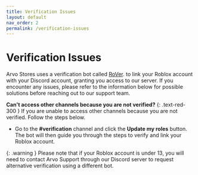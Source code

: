 ```yaml
---
title: Verification Issues
layout: default
nav_order: 2
permalink: /verification-issues
---
```


# Verification Issues
Arvo Stores uses a verification bot called [RoVer](https://rover.link). to link your Roblox account with your Discord account, granting you access to our server. If you encounter any issues, please refer to the information below for possible solutions before reaching out to our support team.

**Can't access other channels because you are not verified?** {: .text-red-300 }
If you are unable to access other channels because you are not verified. Follow the steps below. 
* Go to the **#verification** channel and click the **Update my roles** button. 
The bot will then guide you through the steps to verify and link your Roblox account. 

{: .warning }
Please note that if your Roblox account is under 13, you will need to contact Arvo Support through our Discord server to request alternative verification using a different bot.

